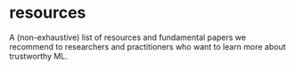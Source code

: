 # resources
A (non-exhaustive) list of resources and fundamental papers we recommend to researchers and practitioners who want to learn more about trustworthy ML. 
